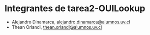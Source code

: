 # Integrantes de tarea2-OUILookup

- Alejandro Dinamarca, alejandro.dinamarca@alumnos.uv.cl
- Thean Orlandi, thean.orlandi@alumnos.uv.cl
